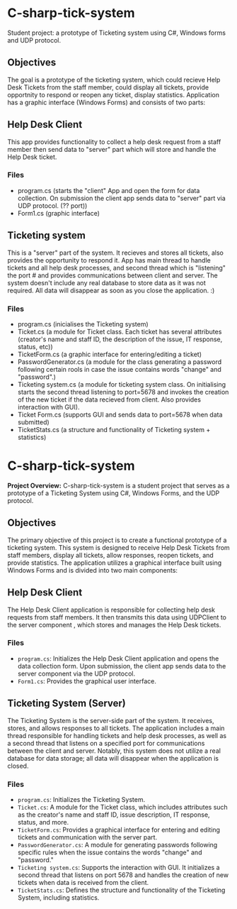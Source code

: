# C-sharp-tick-system
Student project: a prototype of Ticketing system using C#, Windows forms and UDP protocol. 
## Objectives
The goal is a prototype of the ticketing system, which could recieve Help Desk Tickets from the staff member, could display all tickets, provide opportnity to respond or reopen any ticket, display statistics. Application has a graphic interface (Windows Forms) and consists of two parts: 
## Help Desk Client
This app provides functionality to collect a help desk request from a staff member then send data to "server" part which will store and handle the Help Desk ticket. 
### Files
- program.cs (starts the "client" App and open the form for data collection. On submission the client app sends data to "server" part via UDP protocol. (?? port))
- Form1.cs (graphic interface)

## Ticketing system
This is a "server" part of the system. It recieves and stores all tickets, also provides the opportunity to respond it. App has main thread to handle tickets and all help desk processes, and second thread which is "listening" the port # and provides communications between client and server. 
The system doesn't include any real database to store data as it was not required. All data will disappear as soon as you close the application. :)

### Files
- program.cs (inicialises the Ticketing system)
- Ticket.cs (a module for Ticket class. Each ticket has several attributes (creator's name and staff ID, the description of the issue, IT response, status, etc))
- TicketForm.cs (a graphic interface for entering/editing a ticket)
- PasswordGenerator.cs (a module for the class generating a password following certain rools in case the issue contains words "change" and "password".)
- Ticketing system.cs (a module for ticketing system class. On initialising starts the second thread listening to port=5678 and invokes the creation of the new ticket if the data recieved from client. Also provides interaction with GUI).
- Ticket Form.cs (supports GUI and sends data to port=5678 when data submitted)
- TicketStats.cs (a structure and functionality of Ticketing system + statistics)

# C-sharp-tick-system
**Project Overview:**
C-sharp-tick-system is a student project that serves as a prototype of a Ticketing System using C#, Windows Forms, and the UDP protocol.

## Objectives
The primary objective of this project is to create a functional prototype of a ticketing system. This system is designed to receive Help Desk Tickets from staff members, display all tickets, allow responses, reopen tickets, and provide statistics. The application utilizes a graphical interface built using Windows Forms and is divided into two main components:

## Help Desk Client
The Help Desk Client application is responsible for collecting help desk requests from staff members. It then transmits this data using UDPClient to the server component , which stores and manages the Help Desk tickets.

### Files
- `program.cs`: Initializes the Help Desk Client application and opens the data collection form. Upon submission, the client app sends data to the server component via the UDP protocol.
- `Form1.cs`: Provides the graphical user interface.

## Ticketing System (Server)
The Ticketing System is the server-side part of the system. It receives, stores, and allows responses to all tickets. The application includes a main thread responsible for handling tickets and help desk processes, as well as a second thread that listens on a specified port for communications between the client and server. Notably, this system does not utilize a real database for data storage; all data  will disappear when the application is closed.

### Files
- `program.cs`: Initializes the Ticketing System.
- `Ticket.cs`: A module for the Ticket class, which includes attributes such as the creator's name and staff ID, issue description, IT response, status, and more.
- `TicketForm.cs`: Provides a graphical interface for entering and editing tickets and communication with the server part.
- `PasswordGenerator.cs`: A module for generating passwords following specific rules when the issue contains the words "change" and "password."
- `Ticketing system.cs`: Supports the interaction with GUI. It initializes a second thread that listens on port 5678 and handles the creation of new tickets when data is received from the client.
- `TicketStats.cs`: Defines the structure and functionality of the Ticketing System, including statistics.
